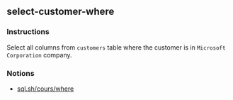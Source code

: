 ## select-customer-where

### Instructions

Select all columns from `customers` table where the customer is in `Microsoft Corporation` company.

### Notions

- [sql.sh/cours/where](https://sql.sh/cours/where)
